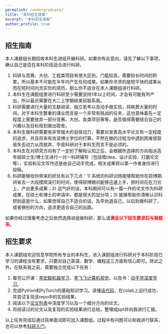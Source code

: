 ```yaml
---
permalink: /undergraduate/
title: "本科招生简章"
excerpt: "本科招生简章"
author_profile: true
---
```


## 招生指南

本人课题组长期招收本科生进组开展科研。如果你有此意向，请先了解以下事项，确认自己是否在本科阶段适合进行科研。

1. 科研与竞赛、大创、工程类项目有很大区别，门槛较高，需要较长时间的积累，所以基本不可能在半年内产生任何成果。如果你寻求的是短平快的成果从而在短时间内充实你的简历，那么你不适合在本人课题组进行科研。
2. 本科生在课题组里进行科研至少需要坚持1年以上时间，才会有可能有所产出，所以最迟需要在大二上学期结束前联系我。
3. 科研需要进行大量的文献阅读、独立思考以及动手做实验，将耗费大量的时间。对于本科生繁重的课业而言是一个非常有挑战的任务，这也意味着在一定程度上需要放弃一部分竞赛、大创、各类项目等等，是否值得需要结合自己的兴趣以及目标规划做出取舍。
4. 本科生做科研需要有非常强大的自驱动力，需要对发表高水平论文有一定程度的追求，并且将来有攻读博士学位的打算。不然在做的过程当中遇到困难很容易失去动力从而放弃，毕竟科研对于本科生而言不是必须的。
5. 本科生在对研究方向有了一定的了解和认知之后，会根据所选择的方向指派高年级硕士生/博士生进行一对一科研辅导（包括喂idea、设计实验、打磨论文等），实验和论文写作还是由自己动手完成，相关成果将以第一作者身份进行投稿。
6. 科研能够给你带来的好处有以下几点：1) 系统的科研训练能够帮助你在硕博期间省去一大段摸爬滚打的时间，使得硕博期间能够迅速上手，把时间花在刀刃上，产出更多成果；2) 运气好的话，本科期间可以有一篇一作的论文作为科研成果，在硕士和博士的申请中，都是很大的加分项；3) 能够帮助你清晰认识科研到底是什么，如果觉得自己不适合的话，及早劝退自己，以后别做科研了，或者换别的方向，追求更适合自己的出路。

如果你经过慎重考虑之后依然选择进组做科研，那么请<span style="color:red">**满足以下招生要求后与我联系**</span>。

## 招生要求

本人课题组欢迎信息学院所有专业的本科生，进入课题组进行科研对于本科阶段已学习的课程没有要求，只要对自己英语、数学、编程这三方面有信心即可。除此之外，在联系我之前，需要独立完成以下任务：

1. 看完公开课：[李宏毅机器学习](https://www.bilibili.com/video/BV1Wv411h7kN/?spm_id_from=333.337.search-card.all.click&vd_source=34dcb5c384c5b0c1bdfd1a31306cb66e)、[李飞飞计算机视觉](https://www.bilibili.com/video/BV1S94y1o7Zx/?vd_source=34dcb5c384c5b0c1bdfd1a31306cb66e)，以及书：[动手学深度学习](http://zh.d2l.ai/)。
2. 完成Python和PyTorch的基础知识学习。读懂[该代码](https://github.com/facebookresearch/classifier-balancing)，在colab上运行成功，并尝试复现该repo中的实验结果。
3. 阅读以下[论文列表](http://jasonyanglu.github.io/paper_reading)中深度学习以及一个细分方向的论文。
4. 将阅读过的论文以及复现的实验结果进行总结，整理成ppt并向我进行汇报。

以上任务完成后通过简单面试即可加入课题组。过程中有问题可以和我进行联系，也可以参考[科研入门](http://jasonyanglu.github.io/research_start)。